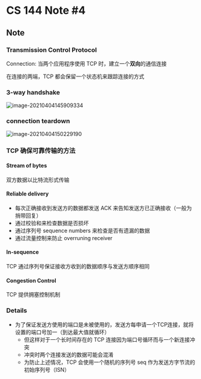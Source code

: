 # CS 144 Note #4

## Note

### Transmission Control Protocol

Connection: 当两个应用程序使用 TCP 时，建立一个**双向**的通信连接

在连接的两端，TCP 都会保留一个状态机来跟踪连接的方式

### 3-way handshake

![image-20210404145909334](C:\Users\polyethylene\AppData\Roaming\Typora\typora-user-images\image-20210404145909334.png)

### connection teardown

![image-20210404150229190](C:\Users\polyethylene\AppData\Roaming\Typora\typora-user-images\image-20210404150229190.png)

### TCP 确保可靠传输的方法

#### Stream of bytes

双方数据以比特流形式传输

#### Reliable delivery

- 每次正确接收到发送方的数据都发送 ACK 来告知发送方已正确接收（一般为捎带回复）
- 通过校验和来检查数据是否损坏
- 通过序列号 sequence numbers 来检查是否有遗漏的数据
- 通过流量控制来防止 overruning receiver

#### In-sequence

TCP 通过序列号保证接收方收到的数据顺序与发送方顺序相同

#### Congestion Control

TCP 提供拥塞控制机制

### Details

- 为了保证发送方使用的端口是未被使用的，发送方每申请一个TCP连接，就将设置的端口号加一（到达最大值就循环）
  - 但这样对于一个长时间存在的 TCP 连接因为端口号循环而与一个新连接冲突
  - 冲突时两个连接发送的数据可能会混淆
  - 为防止上述情况，TCP 会使用一个随机的序列号 seq 作为发送方字节流的初始序列号（ISN）

